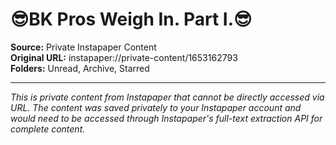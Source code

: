 # 😎BK Pros Weigh In. Part I.😎

**Source:** Private Instapaper Content  
**Original URL:** instapaper://private-content/1653162793  
**Folders:** Unread, Archive, Starred  

---

*This is private content from Instapaper that cannot be directly accessed via URL. The content was saved privately to your Instapaper account and would need to be accessed through Instapaper's full-text extraction API for complete content.*